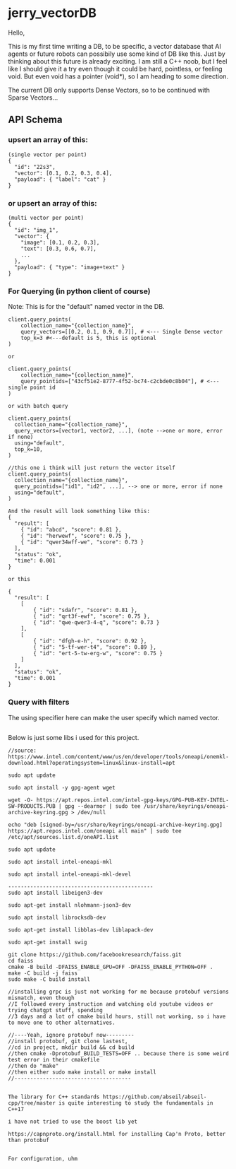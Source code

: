 # jerry_vectorDB

Hello,

This is my first time writing a DB, to be specific, a vector database that AI agents or future robots can possibily use some kind of DB like this. Just by thinking about this future is already exciting. I am still a C++ noob, but I feel like I should give it a try even though it could be hard, pointless, or feeling void. But even void has a pointer (void*), so I am heading to some direction.  

The current DB only supports Dense Vectors, so to be continued with Sparse Vectors...

## API Schema

### upsert an array of this:
```
(single vector per point)
{
  "id": "22s3",
  "vector": [0.1, 0.2, 0.3, 0.4],
  "payload": { "label": "cat" }
}
```

### or upsert an array of this:
```
(multi vector per point)
{
  "id": "img_1",
  "vector": {
    "image": [0.1, 0.2, 0.3],
    "text": [0.3, 0.6, 0.7],
    ...
  },
  "payload": { "type": "image+text" }
}
```

### For Querying (in python client of course)
Note: This is for the "default" named vector in the DB. 
```
client.query_points(
    collection_name="{collection_name}",
    query_vectors=[[0.2, 0.1, 0.9, 0.7]], # <--- Single Dense vector
    top_k=3 #<---default is 5, this is optional
)

or 

client.query_points(
    collection_name="{collection_name}",
    query_pointids=["43cf51e2-8777-4f52-bc74-c2cbde0c8b04"], # <--- single point id
)

or with batch query

client.query_points(
  collection_name="{collection_name}",
  query_vectors=[vector1, vector2, ...], (note -->one or more, error if none)  
  using="default",
  top_k=10,
)

//this one i think will just return the vector itself
client.query_points(
  collection_name="{collection_name}",
  query_pointids=["id1", "id2", ...], --> one or more, error if none
  using="default",
)

And the result will look something like this:
{
  "result": [
    { "id": "abcd", "score": 0.81 },
    { "id": "herwewf", "score": 0.75 },
    { "id": "qwer34wff-we", "score": 0.73 }
  ],
  "status": "ok",
  "time": 0.001
}

or this

{
  "result": [
    [
        { "id": "sdafr", "score": 0.81 },
        { "id": "qrt3f-ewf", "score": 0.75 },
        { "id": "qwe-qwer3-4-q", "score": 0.73 }
    ],
    [
        { "id": "dfgh-e-h", "score": 0.92 },
        { "id": "5-tf-wer-t4", "score": 0.89 },
        { "id": "ert-5-tw-erg-w", "score": 0.75 }
    ]
  ],
  "status": "ok",
  "time": 0.001
}
```

### Query with filters 

The using specifier here can make the user specify which named vector.
```

```


Below is just some libs i used for this project.

```
//source: https://www.intel.com/content/www/us/en/developer/tools/oneapi/onemkl-download.html?operatingsystem=linux&linux-install=apt

sudo apt update

sudo apt install -y gpg-agent wget

wget -O- https://apt.repos.intel.com/intel-gpg-keys/GPG-PUB-KEY-INTEL-SW-PRODUCTS.PUB | gpg --dearmor | sudo tee /usr/share/keyrings/oneapi-archive-keyring.gpg > /dev/null

echo "deb [signed-by=/usr/share/keyrings/oneapi-archive-keyring.gpg] https://apt.repos.intel.com/oneapi all main" | sudo tee /etc/apt/sources.list.d/oneAPI.list

sudo apt update

sudo apt install intel-oneapi-mkl

sudo apt install intel-oneapi-mkl-devel

----------------------------------------------
sudo apt install libeigen3-dev

sudo apt-get install nlohmann-json3-dev

sudo apt install librocksdb-dev

sudo apt-get install libblas-dev liblapack-dev

sudo apt-get install swig

git clone https://github.com/facebookresearch/faiss.git
cd faiss
cmake -B build -DFAISS_ENABLE_GPU=OFF -DFAISS_ENABLE_PYTHON=OFF .
make -C build -j faiss
sudo make -C build install

//installing grpc is just not working for me because protobuf versions mismatch, even though 
//I followed every instruction and watching old youtube videos or trying chatgpt stuff, spending
//3 days and a lot of cmake build hours, still not working, so i have to move one to other alternatives.

//----Yeah, ignore protobuf now---------
//install protobuf, git clone lastest, 
//cd in project, mkdir build && cd build
//then cmake -Dprotobuf_BUILD_TESTS=OFF .. because there is some weird test error in their cmakefile
//then do "make"
//then either sudo make install or make install
//-------------------------------------


The library for C++ standards https://github.com/abseil/abseil-cpp/tree/master is quite interesting to study the fundamentals in C++17

i have not tried to use the boost lib yet

https://capnproto.org/install.html for installing Cap'n Proto, better than protobuf


For configuration, uhm
```

